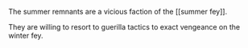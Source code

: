 The summer remnants are a vicious faction of the [[summer fey]].

They are willing to resort to guerilla tactics to exact vengeance on the winter fey.